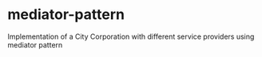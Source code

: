 # mediator-pattern
Implementation of a City Corporation with different service providers using mediator pattern
